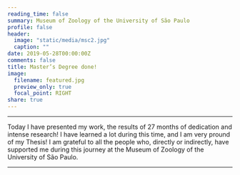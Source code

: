 ```yaml
---
reading_time: false
summary: Museum of Zoology of the University of São Paulo
profile: false
header:
  image: "static/media/msc2.jpg"
  caption: ""
date: 2019-05-28T00:00:00Z
comments: false
title: Master’s Degree done!
image:
  filename: featured.jpg
  preview_only: true
  focal_point: RIGHT
share: true
---
```

---
Today I have presented my work, the results of 27 months of dedication and intense research! 
I have learned a lot during this time, and I am very pround of my Thesis! I am grateful to all the people who, directly or indirectly, 
have supported me during this journey at the Museum of Zoology of the University of São Paulo.

---

